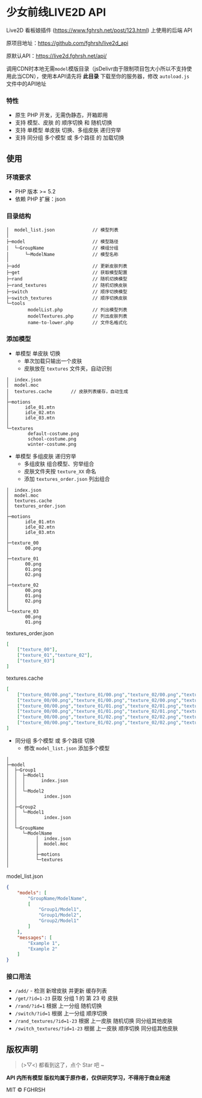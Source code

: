 # 少女前线LIVE2D API

Live2D 看板娘插件 (https://www.fghrsh.net/post/123.html) 上使用的后端 API

原项目地址：https://github.com/fghrsh/live2d_api

原默认API：https://live2d.fghrsh.net/api/

调用CDN时本地无需`model`模版目录（jsDelivr由于限制项目包大小所以不支持使用此当CDN），使用本API请先将 **此目录** 下载至你的服务器，修改 `autoload.js` 文件中的API地址

### 特性

- 原生 PHP 开发，无需伪静态，开箱即用
- 支持 模型、皮肤 的 顺序切换 和 随机切换
- 支持 单模型 单皮肤 切换、多组皮肤 递归穷举
- 支持 同分组 多个模型 或 多个路径 的 加载切换

## 使用

### 环境要求
- PHP 版本 >= 5.2
- 依赖 PHP 扩展：json

### 目录结构

```shell
│  model_list.json              // 模型列表
│
├─model                         // 模型路径
│  └─GroupName                  // 模组分组
│      └─ModelName              // 模型名称
│
├─add                           // 更新皮肤列表
├─get                           // 获取模型配置
├─rand                          // 随机切换模型
├─rand_textures                 // 随机切换皮肤
├─switch                        // 顺序切换模型
├─switch_textures               // 顺序切换皮肤
└─tools
        modelList.php           // 列出模型列表
        modelTextures.php       // 列出皮肤列表
        name-to-lower.php       // 文件名格式化
```

### 添加模型

- 单模型 单皮肤 切换
    - 单次加载只输出一个皮肤
    - 皮肤放在 `textures` 文件夹，自动识别

```shell
│  index.json
│  model.moc
│  textures.cache       // 皮肤列表缓存，自动生成
│
├─motions
│      idle_01.mtn
│      idle_02.mtn
│      idle_03.mtn
│
└─textures
        default-costume.png
        school-costume.png
        winter-costume.png
```

- 单模型 多组皮肤 递归穷举
    - 多组皮肤 组合模型、穷举组合
    - 皮肤文件夹按 `texture_XX` 命名
    - 添加 `textures_order.json` 列出组合
```shell
│  index.json
│  model.moc
│  textures.cache
│  textures_order.json
│
├─motions
│      idle_01.mtn
│      idle_02.mtn
│      idle_03.mtn
│
├─texture_00
│      00.png
│
├─texture_01
│      00.png
│      01.png
│      02.png
│
├─texture_02
│      00.png
│      01.png
│      02.png
│
└─texture_03
       00.png
       01.png
```

textures_order.json

```json
[
    ["texture_00"],
    ["texture_01","texture_02"],
    ["texture_03"]
]
```

textures.cache

```json
[
    ["texture_00/00.png","texture_01/00.png","texture_02/00.png","texture_03/00.png"],
    ["texture_00/00.png","texture_01/00.png","texture_02/00.png","texture_03/01.png"],
    ["texture_00/00.png","texture_01/01.png","texture_02/01.png","texture_03/00.png"],
    ["texture_00/00.png","texture_01/01.png","texture_02/01.png","texture_03/01.png"],
    ["texture_00/00.png","texture_01/02.png","texture_02/02.png","texture_03/00.png"],
    ["texture_00/00.png","texture_01/02.png","texture_02/02.png","texture_03/01.png"]
]
```

- 同分组 多个模型 或 多个路径 切换
    - 修改 `model_list.json` 添加多个模型

```shell
│
├─model
│  ├─Group1
│  │  ├─Model1
│  │  │      index.json
│  │  │
│  │  └─Model2
│  │          index.json
│  │
│  ├─Group2
│  │  └─Model1
│  │          index.json
│  │
│  └─GroupName
│     └─ModelName
│          │  index.json
│          │  model.moc
│          │
│          ├─motions
│          └─textures
│
```

model_list.json
```json
{
    "models": [
        "GroupName/ModelName",
        [
            "Group1/Model1",
            "Group1/Model2",
            "Group2/Model1"
        ]
    ],
    "messages": [
        "Example 1",
        "Example 2"
    ]
}
```

### 接口用法
- `/add/` - 检测 新增皮肤 并更新 缓存列表
- `/get/?id=1-23` 获取 分组 1 的 第 23 号 皮肤
- `/rand/?id=1` 根据 上一分组 随机切换
- `/switch/?id=1` 根据 上一分组 顺序切换
- `/rand_textures/?id=1-23` 根据 上一皮肤 随机切换 同分组其他皮肤
- `/switch_textures/?id=1-23` 根据 上一皮肤 顺序切换 同分组其他皮肤

## 版权声明

> (>▽<) 都看到这了，点个 Star 吧 ~

**API 内所有模型 版权均属于原作者，仅供研究学习，不得用于商业用途**  

MIT © FGHRSH
